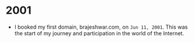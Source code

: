 # 2001

- I booked my first domain, brajeshwar.com, on `Jun 11, 2001`. This was the start of my journey and participation in the world of the Internet.